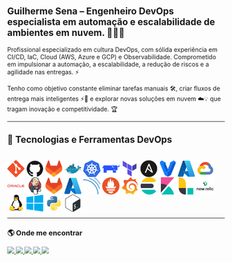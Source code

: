 ## Guilherme Sena – Engenheiro DevOps especialista em automação e escalabilidade de ambientes em nuvem. 👨‍💻🚀

Profissional especializado em cultura DevOps, com sólida experiência em CI/CD, IaC, Cloud (AWS, Azure e GCP) e Observabilidade. Comprometido em impulsionar a automação, a escalabilidade, a redução de riscos e a agilidade nas entregas. ⚡

Tenho como objetivo constante eliminar tarefas manuais 🛠️, criar fluxos de entrega mais inteligentes ⚡🚀 e explorar novas soluções em nuvem ☁️💡 que tragam inovação e competitividade. 🏆  

---

## 🚀 Tecnologias e Ferramentas DevOps

<div style="display: inline_block"><br>

  <!-- Versionamento e Repositórios -->
  <img align="center" alt="Git" height="40" width="40" src="https://raw.githubusercontent.com/devicons/devicon/master/icons/git/git-original.svg">
  <img align="center" alt="GitHub" height="40" width="40" src="https://raw.githubusercontent.com/devicons/devicon/master/icons/github/github-original.svg">
  <img align="center" alt="GitLab" height="40" width="40" src="https://raw.githubusercontent.com/devicons/devicon/master/icons/gitlab/gitlab-original.svg">

  <!-- Containers e Orquestração -->
  <img align="center" alt="Docker" height="40" width="40" src="https://raw.githubusercontent.com/devicons/devicon/master/icons/docker/docker-original.svg">
  <img align="center" alt="Kubernetes" height="40" width="40" src="https://raw.githubusercontent.com/devicons/devicon/master/icons/kubernetes/kubernetes-plain.svg">
  <img align="center" alt="Rancher" height="40" width="40" src="https://raw.githubusercontent.com/devicons/devicon/master/icons/rancher/rancher-original.svg">

  <!-- Infraestrutura como Código -->
  <img align="center" alt="Terraform" height="40" width="40" src="https://raw.githubusercontent.com/devicons/devicon/master/icons/terraform/terraform-original.svg">
  <img align="center" alt="Ansible" height="40" width="40" src="https://raw.githubusercontent.com/devicons/devicon/master/icons/ansible/ansible-original.svg">
  <img align="center" alt="Vagrant" height="40" width="40" src="https://raw.githubusercontent.com/devicons/devicon/master/icons/vagrant/vagrant-original.svg">

  <!-- Nuvem -->
  <img align="center" alt="Azure" height="40" width="40" src="https://raw.githubusercontent.com/devicons/devicon/master/icons/azure/azure-original.svg">
  <img align="center" alt="Google Cloud" height="40" width="40" src="https://raw.githubusercontent.com/devicons/devicon/master/icons/googlecloud/googlecloud-original.svg">
  <img align="center" alt="OCI" height="40" width="40" src="https://raw.githubusercontent.com/devicons/devicon/master/icons/oracle/oracle-original.svg">

  <!-- CI/CD -->
  <img align="center" alt="Jenkins" height="40" width="40" src="https://raw.githubusercontent.com/devicons/devicon/master/icons/jenkins/jenkins-original.svg">
  <img align="center" alt="GitLab CI" height="40" width="40" src="https://raw.githubusercontent.com/devicons/devicon/master/icons/gitlab/gitlab-original.svg">
  <img align="center" alt="Azure DevOps" height="40" width="40" src="https://raw.githubusercontent.com/devicons/devicon/master/icons/azure/azure-original.svg">
  <img align="center" alt="SonarQube" height="40" width="40" src="https://raw.githubusercontent.com/devicons/devicon/master/icons/sonarqube/sonarqube-original.svg">

  <!-- Monitoramento e Observabilidade -->
  <img align="center" alt="Prometheus" height="40" width="40" src="https://raw.githubusercontent.com/devicons/devicon/master/icons/prometheus/prometheus-original.svg">
  <img align="center" alt="Grafana" height="40" width="40" src="https://raw.githubusercontent.com/devicons/devicon/master/icons/grafana/grafana-original.svg">
  <img align="center" alt="ELK Stack" height="40" width="40" src="https://raw.githubusercontent.com/devicons/devicon/master/icons/elasticsearch/elasticsearch-original.svg">
  <img align="center" alt="Kibana" height="40" width="40" src="https://raw.githubusercontent.com/devicons/devicon/master/icons/kibana/kibana-original.svg">
  <img align="center" alt="Logstash" height="40" width="40" src="https://raw.githubusercontent.com/devicons/devicon/master/icons/logstash/logstash-original.svg">
  <img align="center" alt="New Relic" height="40" width="40" src="https://raw.githubusercontent.com/devicons/devicon/master/icons/newrelic/newrelic-original.svg">

  <!-- Sistemas Operacionais e Scripts -->
  <img align="center" alt="Linux" height="40" width="40" src="https://raw.githubusercontent.com/devicons/devicon/master/icons/linux/linux-original.svg">
  <img align="center" alt="Windows Server" height="40" width="40" src="https://raw.githubusercontent.com/devicons/devicon/master/icons/windows8/windows8-original.svg">
  <img align="center" alt="Python" height="40" width="40" src="https://raw.githubusercontent.com/devicons/devicon/master/icons/python/python-original.svg">
  <img align="center" alt="Bash" height="40" width="40" src="https://raw.githubusercontent.com/devicons/devicon/master/icons/bash/bash-original.svg">

---

### 🌎 Onde me encontrar
<div>
  <a href="https://www.linkedin.com/in/guilherme-ferreira-" target="_blank">
    <img src="https://img.shields.io/badge/-LinkedIn-%230077B5?style=for-the-badge&logo=linkedin&logoColor=white" target="_blank">
  </a>
  <a href="mailto:gferreirasena.bsb@gmail.com">
    <img src="https://img.shields.io/badge/-Gmail-%23EA4335?style=for-the-badge&logo=gmail&logoColor=white" target="_blank">
  </a>
  <a href="https://github.com/Guilhermebk11" target="_blank">
    <img src="https://img.shields.io/badge/-GitHub-100000?style=for-the-badge&logo=github&logoColor=white" target="_blank">
  </a>
  <a href="https://www.instagram.com/guilhermesena085" target="_blank">
    <img src="https://img.shields.io/badge/-Instagram-%23E4405F?style=for-the-badge&logo=instagram&logoColor=white" target="_blank">
  </a>
  
  <a href="https://www.stackoverflow.com/users/SEUUSUARIO" target="_blank">
    <img src="https://img.shields.io/badge/-StackOverflow-%23FE7A16?style=for-the-badge&logo=stackoverflow&logoColor=white" target="_blank">
  </a>
</div>
